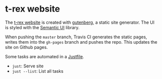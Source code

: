 t-rex website
=============

The [t-rex website](https://t-rex.tileserver.ch/) is created with
[gutenberg](https://github.com/Keats/gutenberg), a static site generator. The UI is styled with the [Semantic UI](https://semantic-ui.com/) library.

When pushing the `master` branch, Travis CI generates the static pages, writes them into the `gh-pages` branch and pushes the repo. This updates the site on Github pages.

Some tasks are automated in a [Justfile](https://github.com/casey/just/blob/master/README.md).

* `just`: Serve site
* `just --list`: List all tasks
